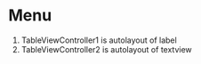# Menu

1. TableViewController1 is autolayout of label
2. TableViewController2 is autolayout of textview
